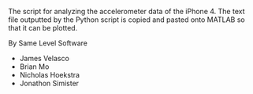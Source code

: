 The script for analyzing the accelerometer data of the iPhone 4.
The text file outputted by the Python script is copied and pasted
onto MATLAB so that it can be plotted.

By Same Level Software
* James Velasco
* Brian Mo
* Nicholas Hoekstra
* Jonathon Simister